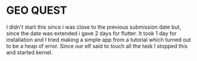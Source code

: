 # GEO QUEST
I didn't start this since i was close to the previous submission date but, since the date was extended i gave 2 days for flutter.
It took 1 day for installation and I tried making a simple app from a tutorial which turned out to be a heap of error.
Since our elf said to touch all the task I stopped this and started kernel.

